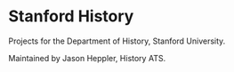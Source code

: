Stanford History
================

Projects for the Department of History, Stanford University.

Maintained by Jason Heppler, History ATS.
